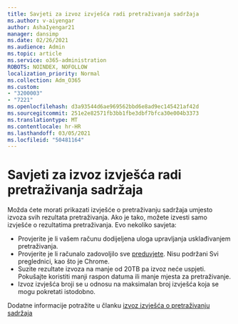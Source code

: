 ```yaml
---
title: Savjeti za izvoz izvješća radi pretraživanja sadržaja
ms.author: v-aiyengar
author: AshaIyengar21
manager: dansimp
ms.date: 02/26/2021
ms.audience: Admin
ms.topic: article
ms.service: o365-administration
ROBOTS: NOINDEX, NOFOLLOW
localization_priority: Normal
ms.collection: Adm_O365
ms.custom:
- "3200003"
- "7221"
ms.openlocfilehash: d3a93544d6ae969562bbd6e8ad9ec145421af42d
ms.sourcegitcommit: 251e2e82571fb3bb1fbe3dbf7bfca30e004b3373
ms.translationtype: MT
ms.contentlocale: hr-HR
ms.lasthandoff: 03/05/2021
ms.locfileid: "50481164"
---
```

# <a name="tips-for-exporting-a-report-for-content-search"></a>Savjeti za izvoz izvješća radi pretraživanja sadržaja

Možda ćete morati prikazati izvješće o pretraživanju sadržaja umjesto izvoza svih rezultata pretraživanja. Ako je tako, možete izvesti samo izvješće o rezultatima pretraživanja. Evo nekoliko savjeta:

- Provjerite je li vašem računu dodijeljena uloga upravljanja usklađivanjem pretraživanja.
- Provjerite je li računalo zadovoljilo sve [preduvjete](https://go.microsoft.com/fwlink/?linkid=2102407). Nisu podržani Svi preglednici, kao što je Chrome.
- Suzite rezultate izvoza na manje od 20TB pa izvoz neće uspjeti. Pokušajte koristiti manji raspon datuma ili manje mjesta za pretraživanje.
- Izvoz izvješća broji se u odnosu na maksimalan broj izvješća koja se mogu pokretati istodobno.

Dodatne informacije potražite u članku [izvoz izvješća o pretraživanju sadržaja](https://go.microsoft.com/fwlink/?linkid=2102409)
